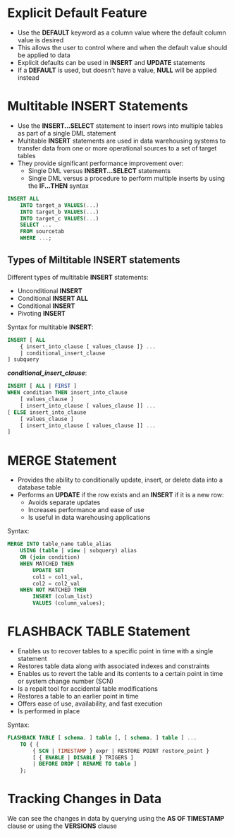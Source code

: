 # Explicit Default Feature
* Use the **DEFAULT** keyword as a column value where the default column value is desired
* This allows the user to control where and when the default value should be applied to data
* Explicit defaults can be used in **INSERT** and **UPDATE** statements
* If a **DEFAULT** is used, but doesn't have a value, **NULL** will be applied instead

# Multitable INSERT Statements
* Use the **INSERT...SELECT** statement to insert rows into multiple tables as part of a single DML statement
* Multitable **INSERT** statements are used in data warehousing systems to transfer data from one or more operational sources to a set of target tables
* They provide significant performance improvement over:
    * Single DML versus **INSERT...SELECT** statements
    * Single DML versus a procedure to perform multiple inserts by using the **IF...THEN** syntax

```sql
INSERT ALL
    INTO target_a VALUES(...)
    INTO target_b VALUES(...)
    INTO target_c VALUES(...)
    SELECT ...
    FROM sourcetab
    WHERE ...;
```

## Types of Miltitable INSERT statements
Different types of multitable **INSERT** statements:
* Unconditional **INSERT**
* Conditional **INSERT ALL**
* Conditional **INSERT**
* Pivoting **INSERT**

Syntax for multitable **INSERT**:

```sql
INSERT [ ALL
    { insert_into_clause [ values_clause ]} ...
    | conditional_insert_clause
] subquery
```

***conditional_insert_clause***:

```sql
INSERT [ ALL | FIRST ]
WHEN condition THEN insert_into_clause
    [ values_clause ]
    [ insert_into_clause [ values_clause ]] ...
[ ELSE insert_into_clause
    [ values_clause ]
    [ insert_into_clause [ values_clause ]] ...
]
```

# MERGE Statement
* Provides the ability to conditionally update, insert, or delete data into a database table
* Performs an **UPDATE** if the row exists and an **INSERT** if it is a new row:
    * Avoids separate updates
    * Increases performance and ease of use
    * Is useful in data warehousing applications

Syntax:

```sql
MERGE INTO table_name table_alias
    USING (table | view | subquery) alias
    ON (join condition)
    WHEN MATCHED THEN
        UPDATE SET
        col1 = col1_val,
        col2 = col2_val
    WHEN NOT MATCHED THEN
        INSERT (colum_list)
        VALUES (column_values);
```

# FLASHBACK TABLE Statement
* Enables us to recover tables to a specific point in time with a single statement
* Restores table data along with associated indexes and constraints
* Enables us to revert the table and its contents to a certain point in time or system change number (SCN)
* Is a repait tool for accidental table modifications
* Restores a table to an earlier point in time
* Offers ease of use, availability, and fast execution
* Is performed in place

Syntax:

```sql
FLASHBACK TABLE [ schema. ] table [, [ schema. ] table ] ...
    TO { {
        { SCN | TIMESTAMP } expr | RESTORE POINT restore_point }
        [ { ENABLE | DISABLE } TRIGERS ]
        | BEFORE DROP [ RENAME TO table ]
    };
```

# Tracking Changes in Data
We can see the changes in data by querying using the **AS OF TIMESTAMP** clause or using the **VERSIONS** clause
